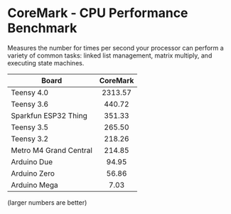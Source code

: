 # CoreMark - CPU Performance Benchmark

Measures the number for times per second your processor can perform a
variety of common tasks: linked list management, matrix multiply, and
executing state machines.

| Board                  | CoreMark |
| ---------------------- | :------: |
| Teensy 4.0             | 2313.57  |
| Teensy 3.6             | 440.72   |
| Sparkfun ESP32 Thing   | 351.33   |
| Teensy 3.5             | 265.50   |
| Teensy 3.2             | 218.26   |
| Metro M4 Grand Central | 214.85   |
| Arduino Due            | 94.95    |
| Arduino Zero           | 56.86    |
| Arduino Mega           | 7.03     |

(larger numbers are better)

